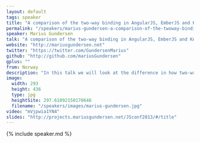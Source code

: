 ```yaml
---
layout: default
tags: speaker
title: "A comparison of the two-way binding in AngularJS, EmberJS and KnockoutJS – Marius Gundersen"
permalink: "/speakers/marius-gundersen-a-comparison-of-the-twoway-binding-in-angularjs-emberjs-and-knockoutjs.html"
speaker: Marius Gundersen
talk: "A comparison of the two-way binding in AngularJS, EmberJS and KnockoutJS"
website: "http://mariusgundersen.net"
twitter: "https://twitter.com/GundersenMarius"
github: "http://github.com/mariusGundersen"
gplus: ""
from: Norway
description: "In this talk we will look at the difference in how two-way bindings are implemented and used in three popular JS frameworks: AngularJS, EmberJS and KnockoutJS. We will see how they are used, how they can be extended and how the three frameworks implement the binding with the HTML. We will explore what the implementation means for performance and ease of use. \n\nThis is not a talk about which framework is best, or which one you should use in your projects. The focus is on the strengths and weaknesses of the different implementations and finding out what the different frameworks have in common and what they can learn from each other. "
image:
  width: 293
  height: 436
  type: jpg
  heightSite: 297.61092150170646
  filename: "/speakers/images/marius-gundersen.jpg"
video: "mVjpwia1YN4"
slides: "http://projects.mariusgundersen.net/JSconf2013/#/title"
---
```


{% include speaker.md %}
